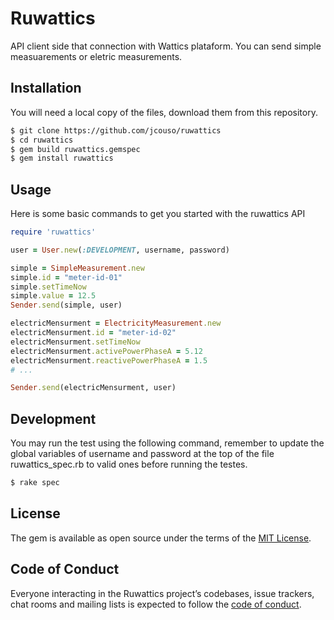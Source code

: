 # Ruwattics

API client side that connection with Wattics plataform. You can send simple measuarements or eletric measurements.

## Installation
You will need a local copy of the files, download them from this repository.

```sh
$ git clone https://github.com/jcouso/ruwattics
$ cd ruwattics
$ gem build ruwattics.gemspec
$ gem install ruwattics
```
## Usage

Here is some basic commands to get you started with the ruwattics API

```ruby
require 'ruwattics'

user = User.new(:DEVELOPMENT, username, password)

simple = SimpleMeasurement.new
simple.id = "meter-id-01"
simple.setTimeNow
simple.value = 12.5
Sender.send(simple, user)

electricMensurment = ElectricityMeasurement.new
electricMensurment.id = "meter-id-02"
electricMensurment.setTimeNow
electricMensurment.activePowerPhaseA = 5.12
electricMensurment.reactivePowerPhaseA = 1.5
# ...

Sender.send(electricMensurment, user)
```

## Development

You may run the test using the following command, remember to update the global variables of username and password at the top of the file ruwattics_spec.rb to valid ones before running the testes.

```sh
$ rake spec
```


## License

The gem is available as open source under the terms of the [MIT License](https://opensource.org/licenses/MIT).

## Code of Conduct

Everyone interacting in the Ruwattics project’s codebases, issue trackers, chat rooms and mailing lists is expected to follow the [code of conduct](https://github.com/jcouso/ruwattics/blob/master/CODE_OF_CONDUCT.md).
